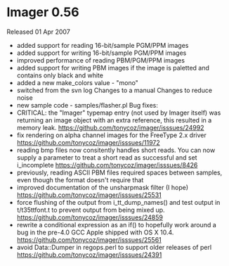 # Imager 0.56

Released 01 Apr 2007

- added support for reading 16-bit/sample PGM/PPM images 
- added support for writing 16-bit/sample PGM/PPM images 
- improved performance of reading PBM/PGM/PPM images 
- added support for writing PBM images if the image is paletted and contains only black and white 
- added a new make_colors value - "mono" 
- switched from the svn log Changes to a manual Changes to reduce noise 
- new sample code - samples/flasher.pl Bug fixes: 
- CRITICAL: the "Imager" typemap entry (not used by Imager itself) was returning an image object with an extra reference, this resulted in a memory leak. https://github.com/tonycoz/imager/isssues/24992 
- fix rendering on alpha channel images for the FreeType 2.x driver https://github.com/tonycoz/imager/isssues/11972 
- reading bmp files now consitently handles short reads. You can now supply a parameter to treat a short read as successful and set i_incomplete https://github.com/tonycoz/imager/isssues/8426 
- previously, reading ASCII PBM files required spaces between samples, even though the format doesn't require that 
- improved documentation of the unsharpmask filter (I hope) https://github.com/tonycoz/imager/isssues/25531 
- force flushing of the output from i_tt_dump_names() and test output in t/t35ttfont.t to prevent output from being mixed up. https://github.com/tonycoz/imager/isssues/24859 
- rewrite a conditional expression as an if() to hopefully work around a bug in the pre-4.0 GCC Apple shipped with OS X 10.4. https://github.com/tonycoz/imager/isssues/25561 
- avoid Data::Dumper in regops.perl to support older releases of perl https://github.com/tonycoz/imager/isssues/24391